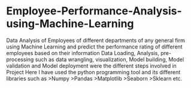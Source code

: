 # Employee-Performance-Analysis-using-Machine-Learning
Data Analysis of Employees of different departments of any general firm using Machine Learning and predict the performance rating of different employees based on their information Data Loading, Analysis, pre-processing such as data wrangling, visualization, Model building, Model validation and Model deployment were the different steps involved in Project Here I have used the python programming tool and its different libraries such as >Numpy >Pandas >Matplotlib >Seaborn >Sklearn  etc.
